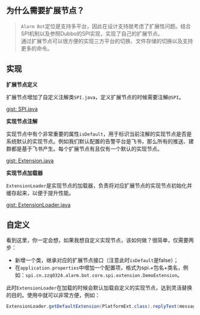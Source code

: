 ## 为什么需要扩展节点？

> `Alarm Bot`定位是支持多平台，因此在设计支持就考虑了扩展性问题。结合SPI机制以及参照Dubbo的SPI实现，实现了自己的扩展节点。<br />通过扩展节点可以很方便的实现三方平台的切换、文件存储的切换以及支持更多的命令。

## 实现

**扩展节点定义**

扩展节点增加了自定义注解类`SPI.java`，定义扩展节点的时候需要注解`@SPI`。

[gist: SPI.java](https://raw.githubusercontent.com/zzq0324/alarm-bot/main/alarm-bot-core/src/main/java/cn/zzq0324/alarm/bot/core/spi/SPI.java ':include :type=code')


**实现节点注解**

实现节点中有个非常重要的属性`isDefault`，用于标识当前注解的实现节点是否是系统默认的实现节点。例如我们默认配置的告警平台是飞书，那么所有的推送、建群都是基于飞书产生。每个扩展节点有且仅有一个默认的实现节点。

[gist: Extension.java](https://raw.githubusercontent.com/zzq0324/alarm-bot/main/alarm-bot-core/src/main/java/cn/zzq0324/alarm/bot/core/spi/Extension.java ':include :type=code')

**实现节点加载器**

`ExtensionLoader`是实现节点的加载器，负责将对应扩展节点的实现节点初始化并缓存起来，以便于提升性能。

[gist: ExtensionLoader.java](https://raw.githubusercontent.com/zzq0324/alarm-bot/main/alarm-bot-core/src/main/java/cn/zzq0324/alarm/bot/core/spi/ExtensionLoader.java ':include :type=code')

## 自定义

看到这里，你一定会想，如果我想自定义实现节点，该如何做？很简单，仅需要两步：

- 新增一个类，继承对应的扩展节点接口（注意此时`isDefault`是false）；
- 在`application.properties`中增加一个配置项，格式为spi.+包名+类名，例如：`spi.cn.zzq0324.alarm.bot.core.spi.extension.DemoExtension`。

此时`ExtensionLoader`在加载的时候会默认加载自定义的实现节点，达到灵活替换的目的。使用中就可以非常方便，例如：

```java
ExtensionLoader.getDefaultExtension(PlatformExt.class).replyText(message.getThirdMessageId(), 'ExtensionLoader');
```